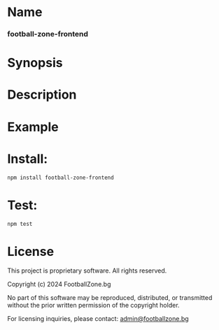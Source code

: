 # Name
### football-zone-frontend

# Synopsis


# Description

# Example

# Install:
`npm install football-zone-frontend`

# Test:
`npm test`

# License

This project is proprietary software. All rights reserved.

Copyright (c) 2024 FootballZone.bg

No part of this software may be reproduced, distributed, or transmitted without the prior written permission of the copyright holder.

For licensing inquiries, please contact: admin@footballzone.bg

